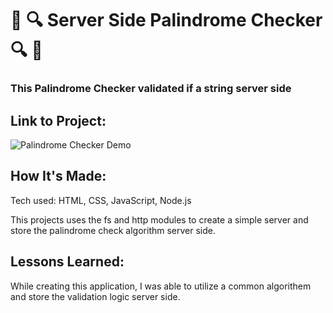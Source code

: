 # 📝 🔍 Server Side Palindrome Checker 🔍 📝

### This  Palindrome Checker validated if a string server side

## Link to Project: 

![Palindrome Checker Demo](https://github.com/cat-goncalves/node-palindrome-bootcamp/blob/answer/css/palindrome-checker-demo.gif?raw=true)

## How It's Made:
Tech used: HTML, CSS, JavaScript, Node.js

This projects uses the fs and http modules to create a simple server and store the palindrome check algorithm server side.


## Lessons Learned:
While creating this application, I was able to utilize a common algorithem and store the validation logic server side.
